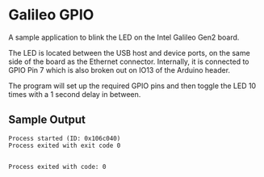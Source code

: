 # Galileo GPIO

A sample application to blink the LED on the Intel Galileo Gen2 board.

The LED is located between the USB host and device ports, on the same side
of the board as the Ethernet connector.  Internally, it is connected to
GPIO Pin 7 which is also broken out on IO13 of the Arduino header.

The program will set up the required GPIO pins and then toggle the LED
10 times with a 1 second delay in between.

## Sample Output

```
Process started (ID: 0x106c040)
Process exited with exit code 0


Process exited with code: 0
```
